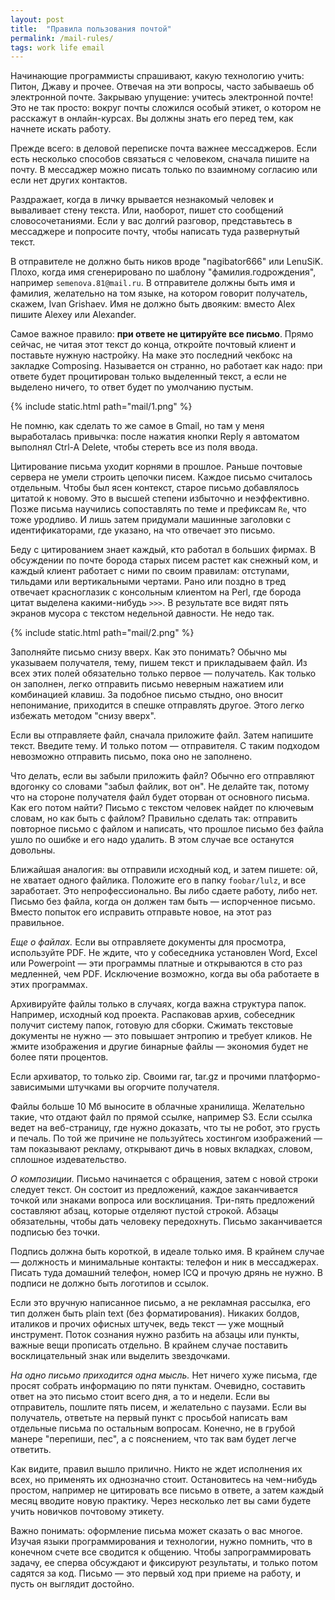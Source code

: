 ```yaml
---
layout: post
title:  "Правила пользования почтой"
permalink: /mail-rules/
tags: work life email
---
```


Начинающие программисты спрашивают, какую технологию учить: Питон, Джаву и прочее. Отвечая на эти вопросы, часто забываешь об электронной почте. Закрываю упущение: учитесь электронной почте! Это не так просто: вокруг почты сложился особый этикет, о котором не расскажут в онлайн-курсах. Вы должны знать его перед тем, как начнете искать работу.

Прежде всего: в деловой переписке почта важнее мессаджеров. Если есть несколько способов связаться с человеком, сначала пишите на почту. В мессаджер можно писать только по взаимному согласию или если нет других контактов.

Раздражает, когда в личку врывается незнакомый человек и вываливает стену текста. Или, наоборот, пишет сто сообщений словосочетаниями. Если у вас долгий разговор, представьтесь в мессаджере и попросите почту, чтобы написать туда развернутый текст.

В отправителе не должно быть ников вроде "nagibator666" или LenuSiK. Плохо, когда имя сгенерировано по шаблону "фамилия.годрождения", например `semenova.81@mail.ru`. В отправителе должны быть имя и фамилия, желательно на том языке, на котором говорит получатель, скажем, Ivan Grishaev. Имя не должно быть двояким: вместо Alex пишите Alexey или Alexander.

Самое важное правило: **при ответе не цитируйте все письмо**. Прямо сейчас, не читая этот текст до конца, откройте почтовый клиент и поставьте нужную настройку. На маке это последний чекбокс на закладке Composing. Называется он странно, но работает как надо: при ответе будет процитирован только выделенный текст, а если не выделено ничего, то ответ будет по умолчанию пустым.

{% include static.html path="mail/1.png" %}

Не помню, как сделать то же самое в Gmail, но там у меня выработалась привычка: после нажатия кнопки Reply я автоматом выполнял Ctrl-A Delete, чтобы стереть все из поля ввода.

Цитирование письма уходит корнями в прошлое. Раньше почтовые сервера не умели строить цепочки писем. Каждое письмо считалось отдельным. Чтобы был ясен контекст, старое письмо добавлялось цитатой к новому. Это в высшей степени избыточно и неэффективно. Позже письма научились сопоставлять по теме и префиксам `Re`, что тоже уродливо. И лишь затем придумали машинные заголовки с идентификаторами, где указано, на что отвечает это письмо.

Беду с цитированием знает каждый, кто работал в больших фирмах. В обсуждении по почте борода старых писем растет как снежный ком, и каждый клиент работает с ними по своим правилам: отступами, тильдами или вертикальными чертами. Рано или поздно в тред отвечает красноглазик с консольным клиентом на Perl, где борода цитат выделена какими-нибудь `>>>`. В результате все видят пять экранов мусора с текстом недельной давности. Не недо так.

{% include static.html path="mail/2.png" %}

Заполняйте письмо снизу вверх. Как это понимать? Обычно мы указываем получателя, тему, пишем текст и прикладываем файл. Из всех этих полей обязательно только первое — получатель. Как только он заполнен, легко отправить письмо неверным нажатием или комбинацией клавиш. За подобное письмо стыдно, оно вносит непонимание, приходится в спешке отправлять другое. Этого легко избежать методом "снизу вверх".

Если вы отправляете файл, сначала приложите файл. Затем напишите текст. Введите тему. И только потом — отправителя. С таким подходом невозможно отправить письмо, пока оно не заполнено.

Что делать, если вы забыли приложить файл? Обычно его отправляют вдогонку со словами "забыл файлик, вот он". Не делайте так, потому что на стороне получателя файл будет оторван от основного письма. Как его потом найти? Письмо с текстом человек найдет по ключевым словам, но как быть с файлом? Правильно сделать так: отправить повторное письмо с файлом и написать, что прошлое письмо без файла ушло по ошибке и его надо удалить. В этом случае все останутся довольны.

Ближайшая аналогия: вы отправили исходный код, и затем пишете: ой, не хватает одного файлика. Положите его в папку `foobar/lulz`, и все заработает. Это непрофессионально. Вы либо сдаете работу, либо нет. Письмо без файла, когда он должен там быть — испорченное письмо. Вместо попыток его исправить отправьте новое, на этот раз правильное.

*Еще о файлах.* Если вы отправляете документы для просмотра, используйте PDF. Не ждите, что у собеседника установлен Word, Excel или Powerpoint — эти программы платные и открываются в сто раз медленней, чем PDF. Исключение возможно, когда вы оба работаете в этих программах.

Архивируйте файлы только в случаях, когда важна структура папок. Например, исходный код проекта. Распаковав архив, собеседник получит систему папок, готовую для сборки. Сжимать текстовые документы не нужно — это повышает энтропию и требует кликов. Не жмите изображения и другие бинарные файлы — экономия будет не более пяти процентов.

Если архиватор, то только zip. Своими rar, tar.gz и прочими платформо-зависимыми штучками вы огорчите получателя.

Файлы больше 10 Мб выносите в облачные хранилища. Желательно такие, что отдают файл по прямой ссылке, например S3. Если ссылка ведет на веб-страницу, где нужно доказать, что ты не робот, это грусть и печаль. По той же причине не пользуйтесь хостингом изображений — там показывают рекламу, открывают дичь в новых вкладках, словом, сплошное издевательство.

*О композиции.* Письмо начинается с обращения, затем с новой строки следует текст. Он состоит из предложений, каждое заканчивается точкой или знаками вопроса или восклицания. Три-пять предложений составляют абзац, которые отделяют пустой строкой. Абзацы обязательны, чтобы дать человеку передохнуть. Письмо заканчивается подписью без точки.

Подпись должна быть короткой, в идеале только имя. В крайнем случае — должность и минимальные контакты: телефон и ник в мессаджерах. Писать туда домашний телефон, номер ICQ и прочую дрянь не нужно. В подписи не должно быть логотипов и ссылок.

Если это вручную написанное письмо, а не рекламная рассылка, его тип должен быть plain text (без форматирования). Никаких болдов, италиков и прочих офисных штучек, ведь текст — уже мощный инструмент. Поток сознания нужно разбить на абзацы или пункты, важные вещи прописать отдельно. В крайнем случае поставить восклицательный знак или выделить звездочками.

*На одно письмо приходится одна мысль.* Нет ничего хуже письма, где просят собрать информацию по пяти пунктам. Очевидно, составить ответ на это письмо стоит всего дня, а то и недели. Если вы отправитель, пошлите пять писем, и желательно с паузами. Если вы получатель, ответьте на первый пункт с просьбой написать вам отдельные письма по остальным вопросам. Конечно, не в грубой манере "перепиши, пес", а с пояснением, что так вам будет легче ответить.

Как видите, правил вышло прилично. Никто не ждет исполнения их всех, но применять их однозначно стоит. Остановитесь на чем-нибудь простом, например не цитировать все письмо в ответе, а затем каждый месяц вводите новую практику. Через несколько лет вы сами будете учить новичков почтовому этикету.

Важно понимать: оформление письма может сказать о вас многое. Изучая языки программирования и технологии, нужно помнить, что в конечном счете все сводится к общению. Чтобы запрограммировать задачу, ее сперва обсуждают и фиксируют результаты, и только потом садятся за код. Письмо — это первый ход при приеме на работу, и пусть он выглядит достойно.

